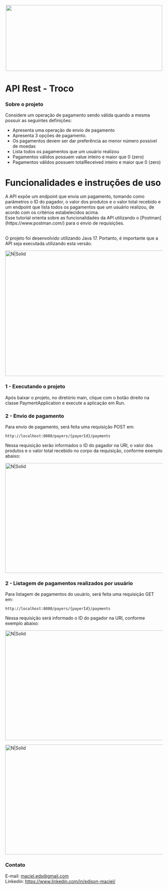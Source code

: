 <p align="center"><img width="500" height="210" src="https://i.ibb.co/jGsyd3p/1-0-Hyu03i97p-VH5-TCwlsc-Ag.png"></p>








<h1 class="code-line" data-line-start=0 data-line-end=1 ><a id="Desafio 1: Strings"></a>API Rest - Troco</h1>
<h3 class="code-line" data-line-start=2 data-line-end=3 ><a id="Sobre_o_projeto"></a>Sobre o projeto</h3>
<p class="has-line-data" data-line-start="5" data-line-end="6">Considere um operação de pagamento sendo válida quando a mesma possuir as seguintes definições:

<ul>
<li class="has-line-data" data-line-start="14" data-line-end="15">Apresenta uma operação de envio de pagamento</li>
<li class="has-line-data" data-line-start="15" data-line-end="16">Apresenta 3 opções de pagamento.</li>
<li class="has-line-data" data-line-start="16" data-line-end="17">Os pagamentos devem ser dar preferência ao menor número possível de
moedas</li>
<li class="has-line-data" data-line-start="18" data-line-end="19">Lista todos os pagamentos que um usuário realizou</li>
<li class="has-line-data" data-line-start="19" data-line-end="20">Pagamentos válidos possuem value inteiro e maior que 0 (zero)</li>
<li class="has-line-data" data-line-start="20" data-line-end="21">Pagamentos válidos possuem totalReceived inteiro e maior que 0 (zero)</li>
</ul>


<h1 class="code-line" data-line-start=23 data-line-end=24 ><a id="Funcionalidades_23"></a>Funcionalidades e instruções de uso</h1>
<p class="has-line-data" data-line-start="25" data-line-end="28">A API expõe um endpoint que envia um pagamento, tomando como parâmetros o ID do pagador, o valor dos produtos e o valor total recebido e um endpoint que lista todos os pagamentos que um usuário realizou, de acordo com os critérios estabelecidos acima.
<br>Esse tutorial orienta sobre as funcionalidades da API utilizando o [Postman] (https://www.postman.com/) para o envio de requisições.<br>
  
<br>O projeto foi desenvolvido utilizando Java 17. Portanto, é importante que a API seja executada utilizando esta versão.<br>  

<p class="has-line-data" data-line-start="37" data-line-end="38"><img width="550" height="400" img src="https://iili.io/WWb3dl.md.png" alt="N|Solid"></p>



<h3 class="code-line" data-line-start=29 data-line-end=30 ><a id="1__Criao_de_usurio_29"></a>1 - Executando o projeto</h3>
<p class="has-line-data" data-line-start="31" data-line-end="32">Após baixar o projeto, no diretório main, clique com o botão direito na classe PaymentApplication e execute a aplicação em Run.</p>

<h3 class="code-line" data-line-start=29 data-line-end=30 ><a id="1__Criao_de_usurio_29"></a>2 - Envio de pagamento</h3>
<p class="has-line-data" data-line-start="31" data-line-end="32">Para envio de pagamento, será feita uma requisição POST em:</p>
<pre><code class="has-line-data" data-line-start="33" data-line-end="35" class="language-sh">http://localhost:<span class="hljsnumber">8080</span>/payers/{payerId}/payments
</code></pre>
<p class="has-line-data" data-line-start="35" data-line-end="36">Nessa requisição serão informados o ID do pagador na URI, o valor dos produtos e o valor total recebido no corpo da requisição, conforme exemplo abaixo:</p>

<p class="has-line-data" data-line-start="37" data-line-end="38"><img width="650" height="350" img src="https://iili.io/WX94cb.md.png" alt="N|Solid"></p>


<h3 class="code-line" data-line-start=29 data-line-end=30 ><a id="1__Criao_de_usurio_29"></a>2 - Listagem de pagamentos realizados por usuário</h3>
<p class="has-line-data" data-line-start="31" data-line-end="32">Para listagem de pagamentos do usuário, será feita uma requisição GET em:</p>
<pre><code class="has-line-data" data-line-start="33" data-line-end="35" class="language-sh">http://localhost:<span class="hljsnumber">8080</span>/payers/{payerId}/payments
</code></pre>
<p class="has-line-data" data-line-start="35" data-line-end="36">Nessa requisição será informado o ID do pagador na URI, conforme exemplo abaixo:</p>

<p class="has-line-data" data-line-start="37" data-line-end="38"><img width="650" height="350" img src="https://iili.io/WXFiHg.md.png" alt="N|Solid"></p>

<p class="has-line-data" data-line-start="37" data-line-end="38"><img width="650" height="350" img src="https://iili.io/WXFpfI.md.png" alt="N|Solid"></p>

























<h3 class="code-line" data-line-start=86 data-line-end=87 ><a id="Contato_86"></a>Contato</h3>
<p class="has-line-data" data-line-start="88" data-line-end="90">E-mail: <a href="mailto:maciel.eds@gmail.com">maciel.eds@gmail.com</a><br>
Linkedin: <a href="https://www.linkedin.com/in/edison-maciel-6a83a14a/">https://www.linkedin.com/in/edison-maciel/</a></p>
